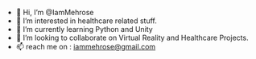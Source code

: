 - 👋 Hi, I’m @IamMehrose
- 👀 I’m interested in healthcare related stuff.
- 🌱 I’m currently learning Python and Unity
- 💞️ I’m looking to collaborate on Virtual Reality and Healthcare Projects.
- 📫 reach me on : iammehrose@gmail.com

<!---
IamMehrose/IamMehrose is a ✨ special ✨ repository because its `README.md` (this file) appears on your GitHub profile.
You can click the Preview link to take a look at your changes.
--->
